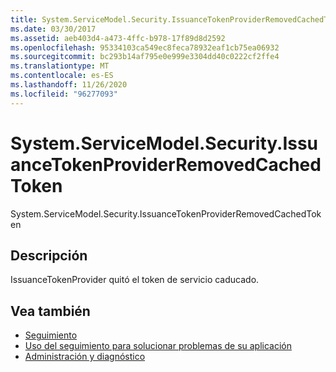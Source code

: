 ```yaml
---
title: System.ServiceModel.Security.IssuanceTokenProviderRemovedCachedToken
ms.date: 03/30/2017
ms.assetid: aeb403d4-a473-4ffc-b978-17f89d8d2592
ms.openlocfilehash: 95334103ca549ec8feca78932eaf1cb75ea06932
ms.sourcegitcommit: bc293b14af795e0e999e3304dd40c0222cf2ffe4
ms.translationtype: MT
ms.contentlocale: es-ES
ms.lasthandoff: 11/26/2020
ms.locfileid: "96277093"
---
```

# <a name="systemservicemodelsecurityissuancetokenproviderremovedcachedtoken"></a>System.ServiceModel.Security.IssuanceTokenProviderRemovedCachedToken

System.ServiceModel.Security.IssuanceTokenProviderRemovedCachedToken  
  
## <a name="description"></a>Descripción  

 IssuanceTokenProvider quitó el token de servicio caducado.  
  
## <a name="see-also"></a>Vea también

- [Seguimiento](index.md)
- [Uso del seguimiento para solucionar problemas de su aplicación](using-tracing-to-troubleshoot-your-application.md)
- [Administración y diagnóstico](../index.md)
